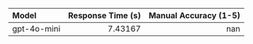 | Model       |   Response Time (s) |   Manual Accuracy (1-5) |
|:------------|--------------------:|------------------------:|
| gpt-4o-mini |             7.43167 |                     nan |